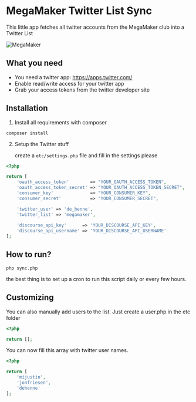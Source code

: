 MegaMaker Twitter List Sync
======

This little app fetches all twitter accounts from the MegaMaker club into a Twitter List

![MegaMaker](https://club.megamaker.co/uploads/default/optimized/1X/9205786661c1c58d22f5971cc32a5d8593e449c3_1_600x500.png)

What you need
------

- You need a twitter app: https://apps.twitter.com/
- Enable read/write access for your twitter app
- Grab your access tokens from the twitter developer site

Installation
------

1. Install all requirements with composer


```shell
composer install
```


2. Setup the Twitter stuff  

    create a `etc/settings.php` file and fill in the settings please
    
```php
<?php

return [
    'oauth_access_token'        => "YOUR_OAUTH_ACCESS_TOKEN",
    'oauth_access_token_secret' => "YOUR_OAUTH_ACCESS_TOKEN_SECRET",
    'consumer_key'              => "YOUR_CONSUMER_KEY",
    'consumer_secret'           => "YOUR_CONSUMER_SECRET",

    'twitter_user' => 'de_henne',
    'twitter_list' => 'megamaker',
    
    'discourse_api_key'      => 'YOUR_DISCOURSE_API_KEY',
    'discourse_api_username' => 'YOUR_DISCOURSE_API_USERNAME'
];

```

How to run?
------

```shell
php sync.php
```

the best thing is to set up a cron to run this script daily or every few hours.


Customizing
------

You can also manually add users to the list.
Just create a user.php in the etc folder

```php
<?php

return [];

```

You can now fill this array with twitter user names.


```php
<?php

return [
    'mijustin',
    'jonfriesen',
    'dehenne'
];

```
